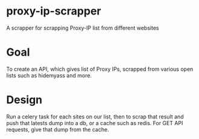 # proxy-ip-scrapper
A scrapper for scrapping Proxy-IP list from different websites

# Goal
To create an API, which gives list of Proxy IPs, scrapped from various open lists such as hidemyass and more. 

# Design
Run a celery task for each sites on our list, then to scrap that result and push that latests dump into a db, or a cache such as redis. 
For GET API requests, give that dump from the cache. 
